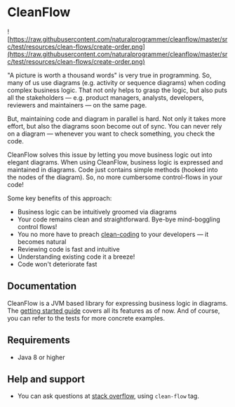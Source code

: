 # CleanFlow

![https://raw.githubusercontent.com/naturalprogrammer/cleanflow/master/src/test/resources/clean-flows/create-order.png](https://raw.githubusercontent.com/naturalprogrammer/cleanflow/master/src/test/resources/clean-flows/create-order.png)

"A picture is worth a thousand words" is very true in programming.
So, many of us use diagrams (e.g. activity or sequence diagrams) when coding complex business logic.
That not only helps to grasp the logic, but also puts all the stakeholders —
e.g. product managers, analysts, developers, reviewers and maintainers — on the same page.
 
But, maintaining code and diagram in parallel is hard. Not only it takes more effort,
but also the diagrams soon become out of sync. You can never rely on a
diagram — whenever you want to check something, you check the code.
  
CleanFlow solves this issue by letting you move business logic out into elegant diagrams.
When using CleanFlow, business logic is expressed and maintained in diagrams.
Code just contains simple methods (hooked into the nodes of the diagram).
So, no more cumbersome control-flows in your code!

Some key benefits of this approach:

* Business logic can be intuitively groomed via diagrams 
* Your code remains clean and straightforward. Bye-bye mind-boggling control flows!
* You no more have to preach [clean-coding](https://medium.com/mindorks/how-to-write-clean-code-lessons-learnt-from-the-clean-code-robert-c-martin-9ffc7aef870c)
to your developers — it becomes natural
* Reviewing code is fast and intuitive
* Understanding existing code it a breeze!
* Code won't deteriorate fast

## Documentation

CleanFlow is a JVM based library for expressing business logic in diagrams. The [getting started guide](https://github.com/naturalprogrammer/cleanflow/wiki/Getting-Started-With-CleanFlow)
covers all its features as of now. And of course, you can refer to the tests for more concrete examples.

## Requirements
* Java 8 or higher

## Help and support

* You can ask questions at [stack overflow](https://stackoverflow.com/), using `clean-flow` tag.
